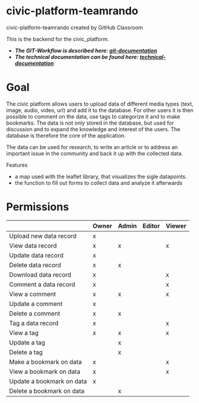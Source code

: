 # civic-platform-teamrando
civic-platform-teamrando created by GitHub Classroom

This is the backend for the civic_platform.

- ***The GIT-Workflow is described here: [git-documentation](documentation/git-documentation.md)***
- ***The technical documentation can be found here: [technical-documentation](documentation/technical-documentation.md)***

<h1>Goal</h1>

The civic platform allows users to upload data of different media types (text, image, audio, video, url) and add it to the database. For other users it is then possible to comment on the data, use tags to categorize it and to make bookmarks. The data is not only stored in the database, but used for discussion and to expand the knowledge and interest of the users.
The database is therefore the core of the application.

The data can be used for research, to write an article or to address an important issue in the community and back it up with the collected data.

Features

- a map used with the leaflet library, that visualizes the sigle datapoints.
- the function to fill out forms to collect data and analyze it afterwards

<h1>Permissions</h1>


|                             | Owner         | Admin         | Editor        | Viewer       |
| -------------               | ------------- | ------------- | ------------- |------------- |
| Upload new data record      |  x            |               |               |              | 
| View data record            |  x            | x             |               |x             | 
| Update data record          |  x            |               |               |              | 
| Delete data record          |  x            | x             |               |              | 
| Download data record        | x             |               |               | x            | 
| Comment a data record       | x             |               |               |x             | 
| View a comment              | x             |x              |               |x             | 
| Update a comment            | x             |               |               |              | 
| Delete a comment            | x             |x              |               |              | 
| Tag a data record           | x             |               |               |x             | 
| View a tag                  | x             |x               |               |x             | 
| Update a tag                |               |x              |               |              | 
| Delete a tag                |               |x              |               |              | 
| Make a bookmark on data     | x             |               |               |x             | 
| View a bookmark on data     | x             |               |               |x             | 
| Update a bookmark on data   | x             |               |               |              | 
| Delete a bookmark on data   |               |x              |               |              | 

